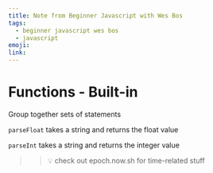 ```yaml
---
title: Note from Beginner Javascript with Wes Bos
tags:
  - beginner javascript wes bos
  - javascript
emoji:
link:
---
```


# Functions - Built-in

Group together sets of statements

`parseFloat` takes a string and returns the float value

`parseInt` takes a string and returns the integer value

> > :bulb: check out epoch.now.sh for time-related stuff
